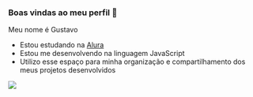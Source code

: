 ### Boas vindas ao meu perfil 💙

Meu nome é Gustavo

- Estou estudando na [Alura](https://www.alura.com.br)
- Estou me desenvolvendo na linguagem JavaScript
- Utilizo esse espaço para minha organização e compartilhamento dos meus projetos desenvolvidos


![](https://tenor.com/pt-BR/view/gogo-hoho-nearby-cartoon-halloween-gif-4483005081614925403)
